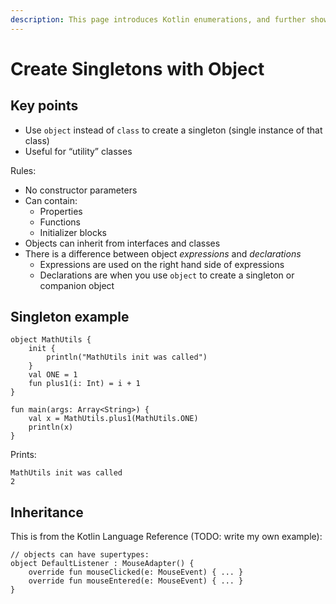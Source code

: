 ```yaml
---
description: This page introduces Kotlin enumerations, and further shows how to create a complete OOP 'Pizza' class that uses those enumerations.
---
```


<!-- 
    TODO this lesson needs work, such as showing a Factory pattern example
-->


# Create Singletons with Object



## Key points

- Use `object` instead of `class` to create a singleton (single instance of that class)
- Useful for “utility” classes

Rules:

- No constructor parameters
- Can contain:
    - Properties
    - Functions
    - Initializer blocks
- Objects can inherit from interfaces and classes
- There is a difference between object *expressions* and *declarations*
    - Expressions are used on the right hand side of expressions
    - Declarations are when you use `object` to create a singleton or companion object



## Singleton example

````
object MathUtils {
    init {
        println("MathUtils init was called")
    }
    val ONE = 1
    fun plus1(i: Int) = i + 1
}

fun main(args: Array<String>) {
    val x = MathUtils.plus1(MathUtils.ONE)
    println(x)
}
````

Prints:

````
MathUtils init was called
2
````



## Inheritance

This is from the Kotlin Language Reference (TODO: write my own example):

````
// objects can have supertypes:
object DefaultListener : MouseAdapter() {
    override fun mouseClicked(e: MouseEvent) { ... }
    override fun mouseEntered(e: MouseEvent) { ... }
}
````


<!--
## Object expressions (TODO)

There are a few things you can do with the `object` keyword on the right hand side of an expression.

TODO: Write my own. This is from the Kotlin Language Reference:

````
// “just an object, with no trivial supertypes”
fun foo() {
    val adHoc = object {
        var x: Int = 0
        var y: Int = 0
    }
    print(adHoc.x + adHoc.y) 
}
````
-->







